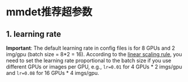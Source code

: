 # mmdet推荐超参数

## 1. learning rate

**Important**: The default learning rate in config files is for 8 GPUs and 2 img/gpu (batch size = 8*2 = 16). According to the [linear scaling rule](https://arxiv.org/abs/1706.02677), you need to set the learning rate proportional to the batch size if you use different GPUs or images per GPU, e.g., `lr=0.01` for 4 GPUs * 2 imgs/gpu and `lr=0.08` for 16 GPUs * 4 imgs/gpu.